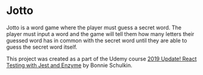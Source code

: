 # Jotto

Jotto is a word game where the player must guess a secret word. The player must input a word and the game will tell them how many letters their guessed word has in common with the secret word until they are able to guess the secret word itself.

This project was created as a part of the Udemy course [2019 Update! React Testing with Jest and Enzyme](https://www.udemy.com/share/101XEwBUoZc19XQ3Q=/) by Bonnie Schulkin.

